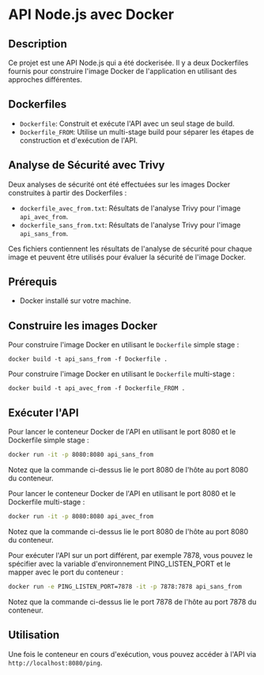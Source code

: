 # API Node.js avec Docker

## Description
Ce projet est une API Node.js qui a été dockerisée. Il y a deux Dockerfiles fournis pour construire l'image Docker de l'application en utilisant des approches différentes.

## Dockerfiles

- `Dockerfile`: Construit et exécute l'API avec un seul stage de build.
- `Dockerfile_FROM`: Utilise un multi-stage build pour séparer les étapes de construction et d'exécution de l'API.

## Analyse de Sécurité avec Trivy

Deux analyses de sécurité ont été effectuées sur les images Docker construites à partir des Dockerfiles :

- `dockerfile_avec_from.txt`: Résultats de l'analyse Trivy pour l'image `api_avec_from`.
- `dockerfile_sans_from.txt`: Résultats de l'analyse Trivy pour l'image `api_sans_from`.

Ces fichiers contiennent les résultats de l'analyse de sécurité pour chaque image et peuvent être utilisés pour évaluer la sécurité de l'image Docker.

## Prérequis

- Docker installé sur votre machine.

## Construire les images Docker

Pour construire l'image Docker en utilisant le `Dockerfile` simple stage :


`docker build -t api_sans_from -f Dockerfile .`

Pour construire l'image Docker en utilisant le `Dockerfile` multi-stage : 

`docker build -t api_avec_from -f Dockerfile_FROM .`


## Exécuter l'API

Pour lancer le conteneur Docker de l'API en utilisant le port 8080 et le Dockerfile simple stage :

```bash
docker run -it -p 8080:8080 api_sans_from
```

Notez que la commande ci-dessus lie le port 8080 de l'hôte au port 8080 du conteneur.

Pour lancer le conteneur Docker de l'API en utilisant le port 8080 et le Dockerfile  multi-stage :

```bash
docker run -it -p 8080:8080 api_avec_from
```

Notez que la commande ci-dessus lie le port 8080 de l'hôte au port 8080 du conteneur.

Pour exécuter l'API sur un port différent, par exemple 7878, vous pouvez le spécifier avec la variable d'environnement PING_LISTEN_PORT et le mapper avec le port du conteneur : 

```bash
docker run -e PING_LISTEN_PORT=7878 -it -p 7878:7878 api_sans_from
```

Notez que la commande ci-dessus lie le port 7878 de l'hôte au port 7878 du conteneur.

## Utilisation

Une fois le conteneur en cours d'exécution, vous pouvez accéder à l'API via `http://localhost:8080/ping`.

